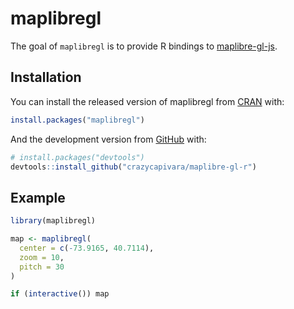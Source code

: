 
<!-- README.md is generated from README.Rmd. Please edit that file -->

# maplibregl

<!-- badges: start -->

<!-- badges: end -->

The goal of `maplibregl` is to provide R bindings to
[maplibre-gl-js](https://github.com/maplibre/maplibre-gl-js).

## Installation

You can install the released version of maplibregl from
[CRAN](https://CRAN.R-project.org) with:

``` r
install.packages("maplibregl")
```

And the development version from [GitHub](https://github.com/) with:

``` r
# install.packages("devtools")
devtools::install_github("crazycapivara/maplibre-gl-r")
```

## Example

``` r
library(maplibregl)

map <- maplibregl(
  center = c(-73.9165, 40.7114),
  zoom = 10,
  pitch = 30
)

if (interactive()) map
```
